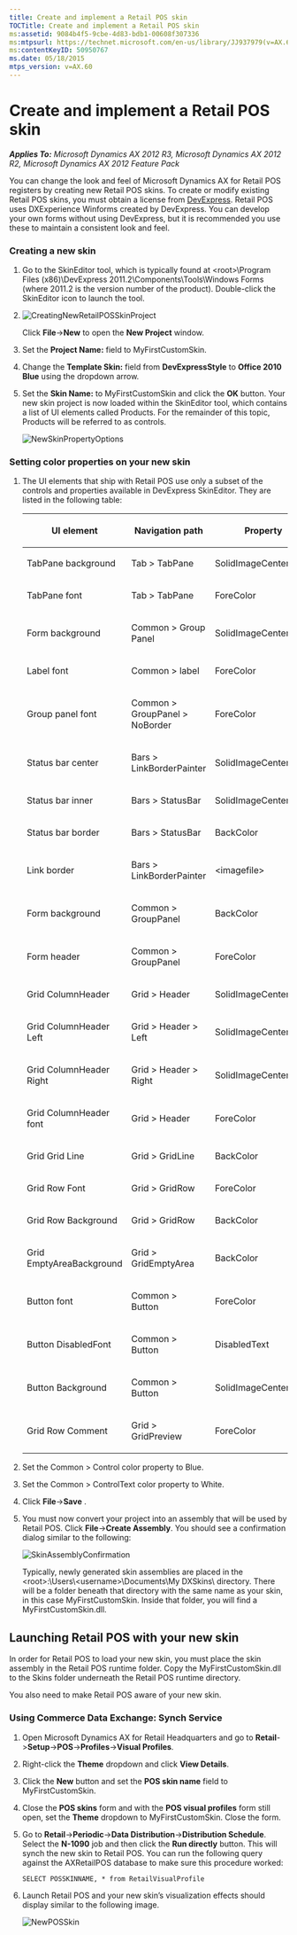 ```yaml
---
title: Create and implement a Retail POS skin
TOCTitle: Create and implement a Retail POS skin
ms:assetid: 9084b4f5-9cbe-4d83-bdb1-00608f307336
ms:mtpsurl: https://technet.microsoft.com/en-us/library/JJ937979(v=AX.60)
ms:contentKeyID: 50950767
ms.date: 05/18/2015
mtps_version: v=AX.60
---
```


# Create and implement a Retail POS skin 


_**Applies To:** Microsoft Dynamics AX 2012 R3, Microsoft Dynamics AX 2012 R2, Microsoft Dynamics AX 2012 Feature Pack_

You can change the look and feel of Microsoft Dynamics AX for Retail POS registers by creating new Retail POS skins. To create or modify existing Retail POS skins, you must obtain a license from [DevExpress](http://www.devexpress.com/). Retail POS uses DXExperience Winforms created by DevExpress. You can develop your own forms without using DevExpress, but it is recommended you use these to maintain a consistent look and feel.

### Creating a new skin

1.  Go to the SkinEditor tool, which is typically found at \<root\>\\Program Files (x86)\\DevExpress 2011.2\\Components\\Tools\\Windows Forms (where 2011.2 is the version number of the product). Double-click the SkinEditor icon to launch the tool.

2.  ![CreatingNewRetailPOSSkinProject](images/JJ937979.CreatingNewRetailPOSSkinProject(en-us,AX.60).png "CreatingNewRetailPOSSkinProject")
    
    Click **File**-\>**New** to open the **New Project** window.

3.  Set the **Project Name:** field to MyFirstCustomSkin.

4.  Change the **Template Skin:** field from **DevExpressStyle** to **Office 2010 Blue** using the dropdown arrow.

5.  Set the **Skin Name:** to MyFirstCustomSkin and click the **OK** button. Your new skin project is now loaded within the SkinEditor tool, which contains a list of UI elements called Products. For the remainder of this topic, Products will be referred to as controls.
    
    ![NewSkinPropertyOptions](images/JJ937979.NewSkinPropertyOptions(en-us,AX.60).png "NewSkinPropertyOptions")

### Setting color properties on your new skin

1.  The UI elements that ship with Retail POS use only a subset of the controls and properties available in DevExpress SkinEditor. They are listed in the following table:
    
    <table>
    <colgroup>
    <col style="width: 33%" />
    <col style="width: 33%" />
    <col style="width: 33%" />
    </colgroup>
    <thead>
    <tr class="header">
    <th><p>UI element</p></th>
    <th><p>Navigation path</p></th>
    <th><p>Property</p></th>
    </tr>
    </thead>
    <tbody>
    <tr class="odd">
    <td><p>TabPane background</p></td>
    <td><p>Tab &gt; TabPane</p></td>
    <td><p>SolidImageCenterColor</p></td>
    </tr>
    <tr class="even">
    <td><p>TabPane font</p></td>
    <td><p>Tab &gt; TabPane</p></td>
    <td><p>ForeColor</p></td>
    </tr>
    <tr class="odd">
    <td><p>Form background</p></td>
    <td><p>Common &gt; Group Panel</p></td>
    <td><p>SolidImageCenterColor</p></td>
    </tr>
    <tr class="even">
    <td><p>Label font</p></td>
    <td><p>Common &gt; label</p></td>
    <td><p>ForeColor</p></td>
    </tr>
    <tr class="odd">
    <td><p>Group panel font</p></td>
    <td><p>Common &gt; GroupPanel &gt; NoBorder</p></td>
    <td><p>ForeColor</p></td>
    </tr>
    <tr class="even">
    <td><p>Status bar center</p></td>
    <td><p>Bars &gt; LinkBorderPainter</p></td>
    <td><p>SolidImageCenterColor</p></td>
    </tr>
    <tr class="odd">
    <td><p>Status bar inner</p></td>
    <td><p>Bars &gt; StatusBar</p></td>
    <td><p>SolidImageCenterColor</p></td>
    </tr>
    <tr class="even">
    <td><p>Status bar border</p></td>
    <td><p>Bars &gt; StatusBar</p></td>
    <td><p>BackColor</p></td>
    </tr>
    <tr class="odd">
    <td><p>Link border</p></td>
    <td><p>Bars &gt; LinkBorderPainter</p></td>
    <td><p>&lt;imagefile&gt;</p></td>
    </tr>
    <tr class="even">
    <td><p>Form background</p></td>
    <td><p>Common &gt; GroupPanel</p></td>
    <td><p>BackColor</p></td>
    </tr>
    <tr class="odd">
    <td><p>Form header</p></td>
    <td><p>Common &gt; GroupPanel</p></td>
    <td><p>ForeColor</p></td>
    </tr>
    <tr class="even">
    <td><p>Grid ColumnHeader</p></td>
    <td><p>Grid &gt; Header</p></td>
    <td><p>SolidImageCenterColor</p></td>
    </tr>
    <tr class="odd">
    <td><p>Grid ColumnHeader Left</p></td>
    <td><p>Grid &gt; Header &gt; Left</p></td>
    <td><p>SolidImageCenterColor</p></td>
    </tr>
    <tr class="even">
    <td><p>Grid ColumnHeader Right</p></td>
    <td><p>Grid &gt; Header &gt; Right</p></td>
    <td><p>SolidImageCenterColor</p></td>
    </tr>
    <tr class="odd">
    <td><p>Grid ColumnHeader font</p></td>
    <td><p>Grid &gt; Header</p></td>
    <td><p>ForeColor</p></td>
    </tr>
    <tr class="even">
    <td><p>Grid Grid Line</p></td>
    <td><p>Grid &gt; GridLine</p></td>
    <td><p>BackColor</p></td>
    </tr>
    <tr class="odd">
    <td><p>Grid Row Font</p></td>
    <td><p>Grid &gt; GridRow</p></td>
    <td><p>ForeColor</p></td>
    </tr>
    <tr class="even">
    <td><p>Grid Row Background</p></td>
    <td><p>Grid &gt; GridRow</p></td>
    <td><p>BackColor</p></td>
    </tr>
    <tr class="odd">
    <td><p>Grid EmptyAreaBackground</p></td>
    <td><p>Grid &gt; GridEmptyArea</p></td>
    <td><p>BackColor</p></td>
    </tr>
    <tr class="even">
    <td><p>Button font</p></td>
    <td><p>Common &gt; Button</p></td>
    <td><p>ForeColor</p></td>
    </tr>
    <tr class="odd">
    <td><p>Button DisabledFont</p></td>
    <td><p>Common &gt; Button</p></td>
    <td><p>DisabledText</p></td>
    </tr>
    <tr class="even">
    <td><p>Button Background</p></td>
    <td><p>Common &gt; Button</p></td>
    <td><p>SolidImageCenterColor</p></td>
    </tr>
    <tr class="odd">
    <td><p>Grid Row Comment</p></td>
    <td><p>Grid &gt; GridPreview</p></td>
    <td><p>ForeColor</p></td>
    </tr>
    </tbody>
    </table>


2.  Set the Common \> Control color property to Blue.

3.  Set the Common \> ControlText color property to White.

4.  Click **File**-\>**Save** .

5.  You must now convert your project into an assembly that will be used by Retail POS. Click **File**-\>**Create Assembly**. You should see a confirmation dialog similar to the following:
    
    ![SkinAssemblyConfirmation](images/JJ937979.SkinAssemblyConfirmation(en-us,AX.60).png "SkinAssemblyConfirmation")
    
    Typically, newly generated skin assemblies are placed in the \<root\>:\\Users\\\<username\>\\Documents\\My DXSkins\\ directory. There will be a folder beneath that directory with the same name as your skin, in this case MyFirstCustomSkin. Inside that folder, you will find a MyFirstCustomSkin.dll.

## Launching Retail POS with your new skin

In order for Retail POS to load your new skin, you must place the skin assembly in the Retail POS runtime folder. Copy the MyFirstCustomSkin.dll to the Skins folder underneath the Retail POS runtime directory.

You also need to make Retail POS aware of your new skin.

### Using Commerce Data Exchange: Synch Service

1.  Open Microsoft Dynamics AX for Retail Headquarters and go to **Retail**-\>**Setup**-\>**POS**-\>**Profiles**-\>**Visual Profiles**.

2.  Right-click the **Theme** dropdown and click **View Details**.

3.  Click the **New** button and set the **POS skin name** field to MyFirstCustomSkin.

4.  Close the **POS skins** form and with the **POS visual profiles** form still open, set the **Theme** dropdown to MyFirstCustomSkin. Close the form.

5.  Go to **Retail**-\>**Periodic**-\>**Data Distribution**-\>**Distribution Schedule**. Select the **N-1090** job and then click the **Run directly** button. This will synch the new skin to Retail POS. You can run the following query against the AXRetailPOS database to make sure this procedure worked:
    
        SELECT POSSKINNAME, * from RetailVisualProfile

6.  Launch Retail POS and your new skin’s visualization effects should display similar to the following image.
    
    ![NewPOSSkin](images/JJ937979.NewSkin(en-us,AX.60).png "NewPOSSkin")

  


